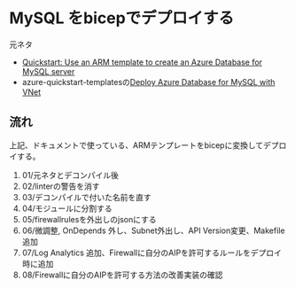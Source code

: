# MySQL をbicepでデプロイする

元ネタ

- [Quickstart: Use an ARM template to create an Azure Database for MySQL server](https://docs.microsoft.com/en-us/azure/mysql/quickstart-create-mysql-server-database-using-arm-template?tabs=azure-portal)
- azure-quickstart-templatesの[Deploy Azure Database for MySQL with VNet](https://github.com/Azure/azure-quickstart-templates/tree/master/quickstarts/microsoft.dbformysql/managed-mysql-with-vnet)

## 流れ

上記、ドキュメントで使っている、ARMテンプレートをbicepに変換してデプロイする。

1. 01/元ネタとデコンパイル後
2. 02/linterの警告を消す
3. 03/デコンパイルで付いた名前を直す
4. 04/モジュールに分割する
5. 05/firewallrulesを外出しのjsonにする
6. 06/微調整, OnDepends 外し、Subnet外出し、API Version変更、Makefile追加
7. 07/Log Analytics 追加、Firewallに自分のAIPを許可するルールをデプロイ時に追加
8. 08/Firewallに自分のAIPを許可する方法の改善実装の確認
